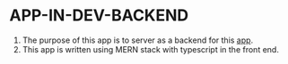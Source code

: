 # APP-IN-DEV-BACKEND

1. The purpose of this app is to server as a backend for this [app](https://github.com/YassineOH/app-in-dev). <br/>
2. This app is written using MERN stack with typescript in the front end.
